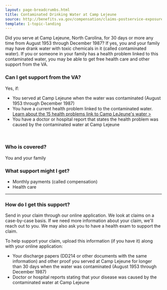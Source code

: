 ```yaml
---
layout: page-breadcrumbs.html
title: Contaminated Drinking Water at Camp Lejeune
source: http://benefits.va.gov/compensation/claims-postservice-exposures-camp_lejeune_water.asp
template: 1-topic-landing
---
```


Did you serve at Camp Lejeune, North Carolina, for 30 days or more any time from August 1953 through December 1987? If yes, you and your family may have drank water with toxic chemicals in it (called contaminated water). If you or someone in your family has a health problem linked to this contaminated water, you may be able to get free health care and other support from the VA.

<div class="call-out usa-content" markdown="1">

### Can I get support from the VA?

Yes, if:

-	You served at Camp Lejeune when the water was contaminated (August 1953 through December 1987)
-	You have a current health problem linked to the contaminated water. [Learn about the 15 health problems link to Camp LeJeune's water >](http://www.publichealth.va.gov/exposures/camp-lejeune/index.asp)
- You have a doctor or hospital report that states the health problem was caused by the contaminated water at Camp Lejeune

<br>

### Who is covered?

You and your family
</div>

### What support might I get?

- Monthly payments (called compensation)
- Health care

--------

### How do I get this support?

Send in your claim through our online application. We look at claims on a case-by-case basis. If we need more information about your claim, we'll reach out to you. We may also ask you to have a health exam to support the claim.

To help support your claim, upload this information (if you have it) along with your online application:

-	Your discharge papers (DD214 or other documents with the same information) and other proof you served at Camp Lejeune for longer than 30 days when the water was contaminated (August 1953 through December 1987)
-	Doctor or hospital reports stating that your disease was caused by the contaminated water at Camp Lejeune
